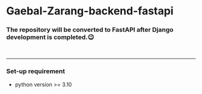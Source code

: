 # Gaebal-Zarang-backend-fastapi

### The repository will be converted to FastAPI after Django development is completed.😉

<br>

---
### Set-up requirement

- python version >= 3.10
